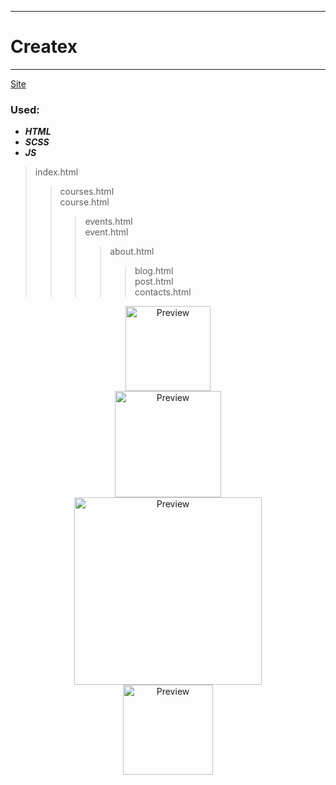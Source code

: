 ____
# Createx
____
[Site](https://devf1s.github.io/createx/)

### Used:
* ***HTML***
* ***SCSS***
* ***JS***

> index.html <br>
> > courses.html <br>
> > course.html <br>
> > > events.html <br>
> > > event.html <br>
> > > > about.html <br>
> > > > > blog.html <br>
> > > > > post.html <br>
> contacts.html <br>

<p align="center">
  <img src="https://lh3.googleusercontent.com/pw/AM-JKLXQQITKhD8JE60fQMDDI2tDfC0WC9cF1YiZjrpw34cPvTbtQHJvNgQMr_H7IhZty3NJfR4D7129LI76I5GwleKWdG88jxPBcdCC3aa66spqfCaZYWJ1Od-oIu3ooXrDGYK_TFqdzzToE_akHPa8SsTo=w168-h929-no?authuser=0" title="Preview" width="136px" style="display: block;">
  <img src="https://lh3.googleusercontent.com/pw/AM-JKLVEfrgf7kJdLHd9dLHUr0vGKrs050OkHdL3Gfoogi759QMi_Nqw8MajdnFJU-cMu2Dn9-BCxZ_aOMlEiq1BCFbfI5U9YwvlBaVkGfjd8IAwAJDQhjXzdK-_DqM6h6b4WDskOoaS50oz808Fa2waYGDe=w209-h929-no?authuser=0" title="Preview" width="169.4px" style="display: block;"> 
  <img src="https://lh3.googleusercontent.com/pw/AM-JKLWP1ff1xHIiXRhsARwvC-plNOdw8Zucmzg9To-DhRSM4SFIPxkkB143jQ4Gm6JQHMox546tPL5StFcdnmmCwxkDfRHrKwh-xmrWswRaRmxc08ai3cr63mqm7QMCYM5KfuCoUI0uktk7iWWgpSKd9z0w=w371-h929-no?authuser=0" title="Preview" width="300px" style="display: block;">
    <img src="https://lh3.googleusercontent.com/pw/AM-JKLVI6t593nFzHt1-t6artmkcc0-EGbjCdhu7tKg4cdTPJUME67KEhBbwbJborj2-AwDu5uemMd43lz5BriaLNj8MxLmrCO7K8WjNQ0ngVnr4qdcdaGXqN3wb-XM8LmWLg6msCRDIcQjU1AsV0ii1hsU4=w179-h929-no?authuser=0" title="Preview" width="144px" style="display: block;">
</p>
